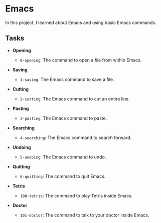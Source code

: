 # Emacs
In this project, I learned about Emacs and using basic Emacs commands.

## Tasks
* **Opening**
  * `0-opening`: The command to open a file from within Emacs.

* **Saving**
  * `1-saving`: The Emacs command to save a file.

* **Cutting**
  * `2-cutting`: The Emacs command to cut an entire line.

* **Pasting**
  * `3-pasting`: The Emacs command to paste.

* **Searching**
  * `4-searching`: The Emacs command to search forward.

* **Undoing**
  * `5-undoing`: The Emacs command to undo.

* **Quitting**
  * `6-quitting`: The command to quit Emacs.

* **Tetris**
  * `100-tetris`: The command to play Tetris inside Emacs.

* **Doctor**
  * `101-doctor`: The command to talk to your doctor inside Emacs.
